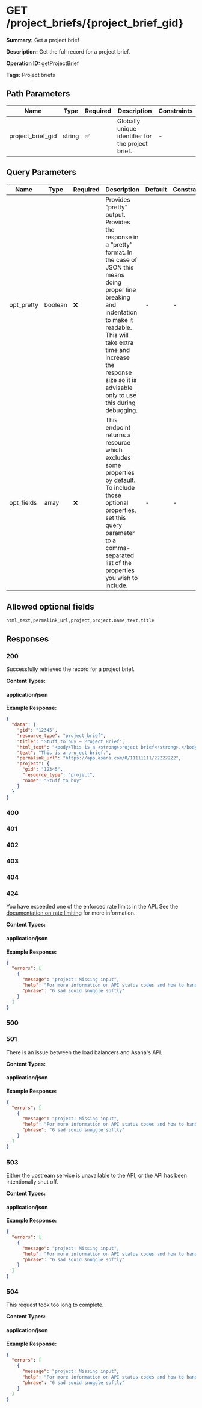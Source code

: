 # GET /project_briefs/{project_brief_gid}

**Summary:** Get a project brief

**Description:** Get the full record for a project brief.

**Operation ID:** getProjectBrief

**Tags:** Project briefs

## Path Parameters

| Name | Type | Required | Description | Constraints |
|------|------|----------|-------------|-------------|
| project_brief_gid | string | ✅ | Globally unique identifier for the project brief. | - |

## Query Parameters

| Name | Type | Required | Description | Default | Constraints |
|------|------|----------|-------------|---------|-------------|
| opt_pretty | boolean | ❌ | Provides “pretty” output. Provides the response in a “pretty” format. In the case of JSON this means doing proper line breaking and indentation to make it readable. This will take extra time and increase the response size so it is advisable only to use this during debugging. | - | - |
| opt_fields | array | ❌ | This endpoint returns a resource which excludes some properties by default. To include those optional properties, set this query parameter to a comma-separated list of the properties you wish to include. | - | - |

## Allowed optional fields

```
html_text,permalink_url,project,project.name,text,title
```

## Responses

### 200

Successfully retrieved the record for a project brief.

**Content Types:**

#### application/json

**Example Response:**

```json
{
  "data": {
    "gid": "12345",
    "resource_type": "project_brief",
    "title": "Stuff to buy — Project Brief",
    "html_text": "<body>This is a <strong>project brief</strong>.</body>",
    "text": "This is a project brief.",
    "permalink_url": "https://app.asana.com/0/11111111/22222222",
    "project": {
      "gid": "12345",
      "resource_type": "project",
      "name": "Stuff to buy"
    }
  }
}
```

### 400

<reference>

### 401

<reference>

### 402

<reference>

### 403

<reference>

### 404

<reference>

### 424

You have exceeded one of the enforced rate limits in the API. See the [documentation on rate limiting](https://developers.asana.com/docs/#rate-limits) for more information.

**Content Types:**

#### application/json

**Example Response:**

```json
{
  "errors": [
    {
      "message": "project: Missing input",
      "help": "For more information on API status codes and how to handle them, read the docs on errors: https://asana.github.io/developer-docs/#errors'",
      "phrase": "6 sad squid snuggle softly"
    }
  ]
}
```

### 500

<reference>

### 501

There is an issue between the load balancers and Asana's API.

**Content Types:**

#### application/json

**Example Response:**

```json
{
  "errors": [
    {
      "message": "project: Missing input",
      "help": "For more information on API status codes and how to handle them, read the docs on errors: https://asana.github.io/developer-docs/#errors'",
      "phrase": "6 sad squid snuggle softly"
    }
  ]
}
```

### 503

Either the upstream service is unavailable to the API, or the API has been intentionally shut off.

**Content Types:**

#### application/json

**Example Response:**

```json
{
  "errors": [
    {
      "message": "project: Missing input",
      "help": "For more information on API status codes and how to handle them, read the docs on errors: https://asana.github.io/developer-docs/#errors'",
      "phrase": "6 sad squid snuggle softly"
    }
  ]
}
```

### 504

This request took too long to complete.

**Content Types:**

#### application/json

**Example Response:**

```json
{
  "errors": [
    {
      "message": "project: Missing input",
      "help": "For more information on API status codes and how to handle them, read the docs on errors: https://asana.github.io/developer-docs/#errors'",
      "phrase": "6 sad squid snuggle softly"
    }
  ]
}
```

